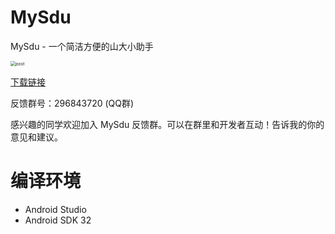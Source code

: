 # MySdu
MySdu - 一个简洁方便的山大小助手

<img src="https://lyuxi99.github.io/mysdu/imgs/banner.png" alt="post" style="zoom:50%;" />

[下载链接](https://lyuxi99.github.io/mysdu/share.html)

反馈群号：296843720 (QQ群)

感兴趣的同学欢迎加入 MySdu 反馈群。可以在群里和开发者互动！告诉我的你的意见和建议。

# 编译环境
* Android Studio
* Android SDK 32
